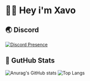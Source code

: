 # 👋🏼 Hey i'm Xavo

## 🌏 Discord
[![Discord Presence](https://lanyard.cnrad.dev/api/1314991090616766564)](https://discord.com/users/1314991090616766564)


## 🔭 GutHub Stats
![Anurag's GitHub stats](https://github-readme-stats.vercel.app/api?username=xavoyx&show_icons=true&theme=tokyonight) ![Top Langs](https://github-readme-stats.vercel.app/api/top-langs/?username=xavoyx&hide=javascript,html&theme=tokyonight)
